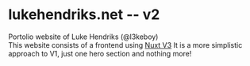 # lukehendriks.net -- v2
Portolio website of Luke Hendriks (@l3keboy) <br>
This website consists of a frontend using [Nuxt V3](https://v3.nuxt.com)
It is a more simplistic approach to V1, just one hero section and nothing more!
